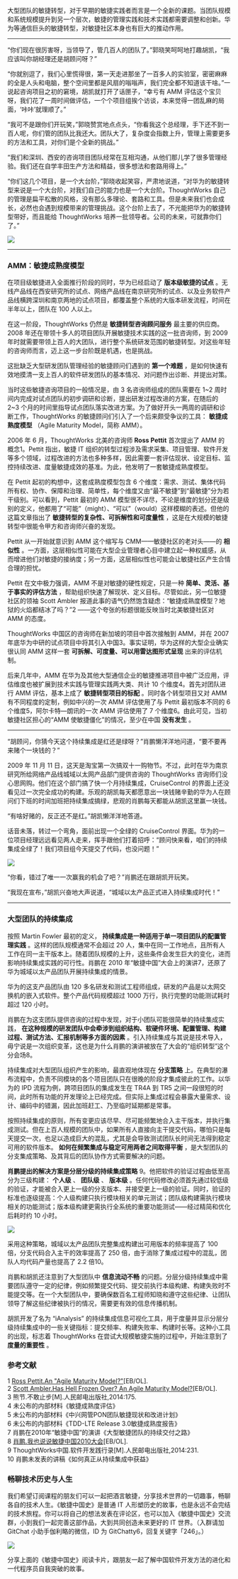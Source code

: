 大型团队的敏捷转型，对于早期的敏捷实践者而言是一个全新的课题。当团队规模和系统规模提升到另一个层次，敏捷的管理实践和技术实践都需要调整和创新。华为等通信巨头的敏捷转型，对敏捷社区本身也有巨大的推动作用。

* * *

“你们现在很厉害呀，当领导了，管几百人的团队了。”郭晓笑呵呵地打趣胡凯，“我应该叫你胡经理还是胡顾问呀？”

“你就别逗了，我们心里慌得很，第一天走进那坐了一百多人的实验室，密密麻麻的全是人头和电脑，整个空间里都是风扇的嗡嗡声，我们完全都不知道该干啥。”一说起咨询项目之初的窘境，胡凯就打开了话匣子，“幸亏有
AMM 评估这个宝贝呀，我们花了一周时间做评估，一个个项目组挨个访谈，本来觉得一团乱麻的局面，‘咔咔’就理顺了。”

“我可不是跟你们开玩笑，”郭晓赞赏地点点头，“你看我这个总经理，手下还不到一百人呢，你们管的团队比我还大。团队大了，复杂度会指数上升，管理上需要更多的方法和工具，对你们是个全新的挑战。”

“我们和深圳、西安的咨询项目团队经常在互相沟通，从他们那儿学了很多管理经验。我们还在自学丰田生产方法和精益，很多想法和套路用得上。”

“你们这几个项目，是一个大台阶，”郭晓收起笑容，严肃地说道，“对华为的敏捷转型来说是一个大台阶，对我们自己的能力也是一个大台阶。ThoughtWorks
自己的管理是扁平松散的风格，没有那么多理论、套路和工具。但是未来我们也会成长，必然也会遇到规模带来的管理挑战。这个台阶上去了，不光能把华为的敏捷转型带好，而且能给
ThoughtWorks 培养一批领导者。公司的未来，可就靠你们了。”

![](https://images.gitbook.cn/d152f990-1e25-11e9-a75f-ffe749889ffe)

* * *

### AMM：敏捷成熟度模型

在项目级敏捷进入全面推行阶段的同时，华为已经启动了 **版本级敏捷的试点**
。无线产品线在西安研究所的试点、网络产品线在南京研究所的试点、以及业务软件产品线横跨深圳和南京两地的试点项目，都覆盖整个系统的大版本研发流程，时间在半年以上，团队在
100 人以上。

在这一阶段，ThoughtWorks 仍然是 **敏捷转型咨询顾问服务** 最主要的供应商。2008
年还在带领十多人的项目团队开展敏捷技术实践的这一批咨询师，到 2009
年时就需要带领上百人的大团队，进行整个系统研发范围的敏捷转型。对这些年轻的咨询师而言，迈上这一步台阶既是机遇，也是挑战。

这批缺乏大型研发团队管理经验的敏捷顾问们遇到的 **第一个难题** ，是如何快速有效地摸清一支上百人的软件研发团队的基本情况、对问题作出诊断、并提出对策。

当时这些敏捷咨询项目的一般情况是，由 3 名咨询师组成的团队需要在 1~2 周时间内完成对试点团队的初步调研和诊断，提出研发过程改进的方案，在随后的 2~3
个月的时间里指导试点团队落实改进方案。为了做好开头一两周的调研和诊断工作，ThoughtWorks 的敏捷顾问们引入了一个后来颇受争议的工具：
**敏捷成熟度模型** （Agile Maturity Model，简称 AMM）。

2006 年 6 月，ThoughtWorks 北美的咨询师 **Ross Pettit** 首次提出了 AMM 的概念1。Pettit 指出，敏捷 IT
组织的转型过程涉及需求采集、项目管理、软件开发等多个领域，过程改进的方法也多种多样，因此需要一套评估现状、设定目标、监控持续改进、度量敏捷成效的基准。为此，他发明了一套敏捷成熟度模型。

在 Pettit 起初的构想中，这套成熟度模型包含 6
个维度：需求、测试、集体代码所有权、协作、保障和治理、简单性，每个维度又由“最不敏捷”到“最敏捷”分为若干级别。可以看到，Pettit 最初的 AMM
模型很不详尽，不论是维度的划分还是级别的定义，他都用了“可能”（might）、“可以”（would）这样模糊的表述。但他的这篇文章指出了
**敏捷转型的复杂性、可拆解性和可度量性** ，这是在大规模的敏捷转型中很能令甲方和咨询师兴奋的发现。

Pettit 从一开始就意识到 AMM 这个缩写与 CMM——敏捷社区的老对头——的 **相似性**
。一方面，这层相似性可能在大型企业管理者心目中建立起一种权威感，从而增进他们对敏捷的接纳度；另一方面，这层相似性也可能会让敏捷社区产生合情合理的担忧。

Pettit 在文中极力强调，AMM 不是对敏捷的硬性规定，只是一种 **简单、灵活、基于事实的评估方法**
，帮助组织快速了解现状、定义目标。尽管如此，另一位敏捷社区的领袖 Scott Ambler
报道此事的语气仍然饱含疑虑：“敏捷成熟度模型？地狱的火焰都结冰了吗？”2 ——这个夸张的标题很能反映当时北美敏捷社区对 AMM 的态度。

ThoughtWorks 中国区的咨询师在新加坡的项目中首次接触到 AMM，并在 2007
年底华为中研的试点项目中将其引入中国3。事实证明，华为这样的大型企业确实很认同 AMM 这样一套 **可拆解、可度量、可以用雷达图形式呈现**
出来的评估机制。

后来几年中，AMM 在华为及其他大型通信企业的敏捷推进项目中被广泛应用，评估维度也被扩展到技术实践与管理实践两大类、共计 10 个维度4。首先对团队进行
AMM 评估，基本上成了 **敏捷转型项目的标配** 。同时各个转型项目又对 AMM 有不同程度的定制，例如中兴的一次 AMM 评估使用了与 Pettit
最初版本不同的 6 个维度5，阿尔卡特—朗讯的一次 AMM 评估使用了 7 个维度6。由此可见，当初敏捷社区担心的“AMM 使敏捷僵化”的情况，至少在中国
**没有发生** 。

* * *

“胡顾问，你猜今天这个持续集成是红还是绿呀？”肖鹏懒洋洋地问道，“要不要再来赌个一块钱的？”

2009 年 11 月 11 日，这天是淘宝第一次搞双十一购物节。不过，此时在华为南京研究所给网络产品线城域以太网产品部门提供咨询的
ThoughtWorks 咨询师们没心思网购。他们在这个部门搞了快一个月持续集成，CruiseControl
的界面上还没看见过一次完全成功的构建。乐观的胡凯每天都愿意出一块钱赌辛勤的华为人在顾问们下班的时间加班把持续集成搞绿，悲观的肖鹏每天都能从胡凯这里赢一块钱。

“有啥好赌的，反正还不是红。”胡凯懒洋洋地答道。

话音未落，转过一个弯角，面前出现一个全绿的 CruiseControl
界面。华为的一位项目经理远远看见两人走来，挥手跟他们打着招呼：“顾问快来看，咱们的持续集成全绿了！我们项目组今天提交了代码，也没问题！”

![](https://images.gitbook.cn/da69a290-1e25-11e9-91bd-8dbe1a8a4702)

“你看，错过了唯一一次赢我的机会了吧？”肖鹏还在跟胡凯开玩笑。

“我现在宣布，”胡凯兴奋地大声说道，“城域以太产品正式进入持续集成时代！”

* * *

### 大型团队的持续集成

按照 Martin Fowler 最初的定义， **持续集成是一种适用于单一项目团队的配置管理实践** 。这样的团队规模通常不会超过 20
人，集中在同一工作地点，且所有人工作在同一主干版本上。随着团队规模的上升，这些条件会发生巨大的变化，进而影响持续集成实践的可行性。肖鹏在 2010
年“敏捷中国”大会上的演讲7，还原了华为城域以太产品团队开展持续集成的情景。

华为的这支产品团队由 120 多名研发和测试工程师组成，研发的产品是以太网交换机的嵌入式软件。整个产品代码规模超过 1000
万行，执行完整的功能测试耗时超过 120 小时。

肖鹏在为这支团队提供咨询的过程中发现，对于小团队可能很简单的持续集成实践，
**在这种规模的研发团队中会牵涉到组织结构、软硬件环境、配置管理、构建过程、测试方法、汇报机制等多方面的因素**
。引入持续集成与其说是技术导入，毋宁说是一次组织变革，这也是为什么肖鹏的演讲被放在了大会的“组织转型”这个分会场8。

持续集成对大型团队组织产生的影响，最直观地体现在 **分支策略**
上。在典型的瀑布流程中，负责不同模块的各个项目团队只在很晚的阶段才集成彼此的工作。以华为的 IPD 流程为例，跨项目团队的集成发生在 TR4A 到 TR5
之间一段很短的时间，此时所有功能的开发理论上已经完成。但实际上集成过程会暴露大量需求、设计、编码中的错漏，因此加班赶工、乃至临时延期都是常事。

按照持续集成的原则，所有变更应该尽早、尽可能频繁地合入主干版本，并执行集成测试。但在上百人规模的团队中，如果所有人直接向主干提交代码，哪怕只是每天提交一次，也足以造成巨大的混乱，尤其是会导致测试团队长时间无法得到稳定可用的软件版本。
**如何在频繁集成与稳定可用两者之间取得平衡** ，是大型团队的分支集成策略、及其背后的团队协作方式需要解决的问题。

**肖鹏提出的解决方案是分层分级的持续集成策略** 9。他把软件的验证过程由低至高分为三级构建： **个人级** 、 **团队级** 、 **版本级**
。任何代码修改必须首先通过较低级的验证，才能被合入更上一级的分支版本、并接受更上一级的验证。同时，验证的标准也逐级提高：个人级构建只执行模块相关的单元测试；团队级构建需执行模块相关的功能测试；版本级构建更需执行全系统的重要功能测试——经过精简和优化后耗时约
10 小时。

![](https://images.gitbook.cn/e21067e0-1e25-11e9-a75f-ffe749889ffe)

采用这种策略，城域以太产品团队完整集成构建出可用版本的频率提高了 100 倍，分支代码合入主干的效率提高了 250
倍，由于消除了集成过程中的混乱，团队人均代码产量也提高了 2.2 倍10。

肖鹏和胡凯还注意到了大型团队中 **信息流动不畅**
的问题。分层分级持续集成中需要团队遵守一定的纪律，例如频繁提交代码、提交前执行本级构建、构建失败时不能提交等。在一个大型团队中，要确保数百名工程师知晓和遵守这些纪律、让团队领导了解这些纪律被执行的情况，需要更有效的信息传播机制。

胡凯开发了名为 “iAnalysis”
的持续集成信息可视化工具，用于度量并显示分层分级持续集成中的一些关键指标：提交频率、构建失败率、构建时长等。这种小工具的出现，标志着
ThoughtWorks 在尝试大规模敏捷实施的过程中，开始注意到了 **度量的重要性** 。

### 参考文献

1 [Ross Pettit.An "Agile Maturity Model?"](http://t.cn/E2JTQe4)[EB/OL].  
2 [Scott Ambler.Has Hell Frozen Over? An Agile Maturity
Model?](https://www.infoq.com/news/Agile-Maturity-Model)[EB/OL].  
3 熊节.不敢止步[M].人民邮电出版社,2014:175.  
4 未公布的内部材料《敏捷成熟度评估》  
5 未公布的内部材料《中兴网管PON团队敏捷现状和改进计划》  
6 未公布的内部材料《TDD-LTE Release 3.0敏捷成熟度报告》  
7 肖鹏在2010年“敏捷中国”的演讲《大型敏捷团队的持续交付之路》  
8
[肖鹏.我也说说敏捷中国2010大会](https://www.cnblogs.com/DesignPatterns/archive/2010/10/16/agile-2010.html)[EB/OL].  
9 ThoughtWorks中国.软件开发践行录[M].人民邮电出版社,2014:231.  
10 肖鹏未发表的讲稿《如何真正从持续集成中获益》

### 畅聊技术历史与人生

我们希望订阅课程的朋友们可以一起把酒言敏捷，分享技术世界的一切趣事，畅聊各自的技术人生。《敏捷中国史》是普通 IT
人形塑历史的故事，也是永远不会完结的技术旅程。你可以将自己的想法发表在评论区，也可以加入《敏捷中国史》交流群，小到我们一起完善这部作品，大到共同创造未来更好的
IT 世界。（入群请加 GitChat 小助手伽利略的微信，ID 为 GitChatty6，回复关键字「246」。）

![](https://images.gitbook.cn/4816dd20-3529-11e9-a761-b7bf869e8cf5)

分享上面的《敏捷中国史》阅读卡片，跟朋友一起了解中国软件开发方法的进化和一代程序员自我突破的故事。

